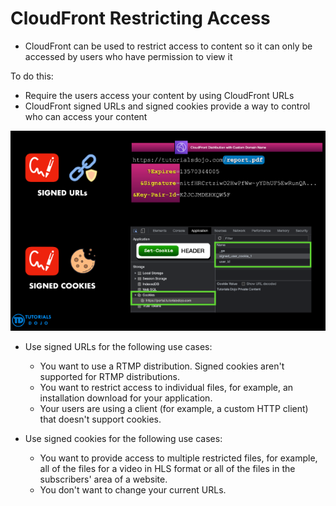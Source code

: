 # CloudFront Restricting Access

- CloudFront can be used to restrict access to content so it can only be accessed by users who have permission to view it

To do this:

- Require the users access your content by using CloudFront URLs
- CloudFront signed URLs and signed cookies provide a way to control who can access your content

![Alt text](images/cloudfront-access.png)

- Use signed URLs for the following use cases:
    - You want to use a RTMP distribution. Signed cookies aren't supported for RTMP distributions.
    - You want to restrict access to individual files, for example, an installation download for your application.
    - Your users are using a client (for example, a custom HTTP client) that doesn't support cookies.

- Use signed cookies for the following use cases:
    - You want to provide access to multiple restricted files, for example, all of the files for a video in HLS format or all of the files in the subscribers' area of a website.
    - You don't want to change your current URLs.